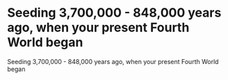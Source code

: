 # Seeding 3,700,000 - 848,000 years ago, when your present Fourth World began

Seeding 3,700,000 - 848,000 years ago, when your present Fourth World began